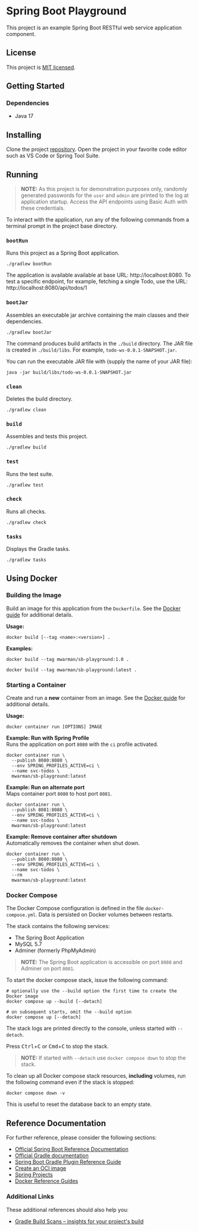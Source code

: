 # Spring Boot Playground

This project is an example Spring Boot RESTful web service application component.

## License

This project is [MIT licensed](./LICENSE).

## Getting Started

### Dependencies

- Java 17

## Installing

Clone the project [repository](https://github.com/mwarman/spring-boot-playground). Open the project in your favorite code editor such as VS Code or Spring Tool Suite.

## Running

> **NOTE:** As this project is for demonstration purposes only, randomly generated passwords for the `user` and `admin` are printed to the log at application startup. Access the API endpoints using Basic Auth with these credentials.

To interact with the application, run any of the following commands from a terminal prompt in the project base directory.

### `bootRun`

Runs this project as a Spring Boot application.

```
./gradlew bootRun
```

The application is available available at base URL: http://localhost:8080. To test a specific endpoint, for example, fetching a single Todo, use the URL: http://localhost:8080/api/todos/1

### `bootJar`

Assembles an executable jar archive containing the main classes and their dependencies.

```
./gradlew bootJar
```

The command produces build artifacts in the `./build` directory. The JAR file is created in `./build/libs`. For example, `todo-ws-0.0.1-SNAPSHOT.jar`.

You can run the executable JAR file with (supply the name of your JAR file):

```
java -jar build/libs/todo-ws-0.0.1-SNAPSHOT.jar
```

### `clean`

Deletes the build directory.

```
./gradlew clean
```

### `build`

Assembles and tests this project.

```
./gradlew build
```

### `test`

Runs the test suite.

```
./gradlew test
```

### `check`

Runs all checks.

```
./gradlew check
```

### `tasks`

Displays the Gradle tasks.

```
./gradlew tasks
```

## Using Docker

### Building the Image

Build an image for this application from the `Dockerfile`. See the [Docker guide](https://docs.docker.com/engine/reference/commandline/build/) for additional details.

**Usage:**

```
docker build [--tag <name>:<version>] .
```

**Examples:**

```
docker build --tag mwarman/sb-playground:1.0 .

docker build --tag mwarman/sb-playground:latest .
```

### Starting a Container

Create and run a **new** container from an image. See the [Docker guide](https://docs.docker.com/engine/reference/commandline/container_run/) for additional details.

**Usage:**

```
docker container run [OPTIONS] IMAGE
```

**Example: Run with Spring Profile**  
Runs the application on port `8080` with the `ci` profile activated.

```
docker container run \
  --publish 8080:8080 \
  --env SPRING_PROFILES_ACTIVE=ci \
  --name svc-todos \
  mwarman/sb-playground:latest
```

**Example: Run on alternate port**  
Maps container port `8080` to host port `8081`.

```
docker container run \
  --publish 8081:8080 \
  --env SPRING_PROFILES_ACTIVE=ci \
  --name svc-todos \
  mwarman/sb-playground:latest
```

**Example: Remove container after shutdown**  
Automatically removes the container when shut down.

```
docker container run \
  --publish 8080:8080 \
  --env SPRING_PROFILES_ACTIVE=ci \
  --name svc-todos \
  --rm
  mwarman/sb-playground:latest
```

### Docker Compose

The Docker Compose configuration is defined in the file `docker-compose.yml`. Data is persisted on Docker volumes between restarts.

The stack contains the following services:

- The Spring Boot Application
- MySQL 5.7
- Adminer (formerly PhpMyAdmin)

> **NOTE:** The Spring Boot application is accessible on port `8080` and Adminer on port `8081`.

To start the docker compose stack, issue the following command:

```
# optionally use the --build option the first time to create the Docker image
docker compose up --build [--detach]

# on subsequent starts, omit the --build option
docker compose up [--detach]
```

The stack logs are printed directly to the console, unless started with `--detach`.

Press <kbd>Ctrl</kbd>+<kbd>C</kbd> or <kbd>Cmd</kbd>+<kbd>C</kbd> to stop the stack.

> **NOTE:** If started with `--detach` use `docker compose down` to stop the stack.

To clean up all Docker compose stack resources, **including** volumes, run the following command even if the stack is stopped:

```
docker compose down -v
```

This is useful to reset the database back to an empty state.

## Reference Documentation

For further reference, please consider the following sections:

- [Official Spring Boot Reference Documentation](https://docs.spring.io/spring-boot/docs/current/reference/html/index.html)
- [Official Gradle documentation](https://docs.gradle.org)
- [Spring Boot Gradle Plugin Reference Guide](https://docs.spring.io/spring-boot/docs/3.1.4/gradle-plugin/reference/html/)
- [Create an OCI image](https://docs.spring.io/spring-boot/docs/3.1.4/gradle-plugin/reference/html/#build-image)
- [Spring Projects](https://spring.io/projects)
- [Docker Reference Guides][docker-ref]

### Additional Links

These additional references should also help you:

- [Gradle Build Scans – insights for your project's build](https://scans.gradle.com#gradle)

[docker-ref]: https://docs.docker.com/reference/ 'Docker Reference Guides'
